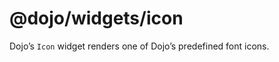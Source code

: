 <span class="citation" data-cites="dojo/widgets/icon"><span class="citation" data-cites="dojo/widgets/icon"><span class="citation" data-cites="dojo/widgets/icon"><span class="citation" data-cites="dojo/widgets/icon">@dojo/widgets/icon</span></span></span></span>
======================================================================================================================================================================================================================================================================

Dojo’s `Icon` widget renders one of Dojo’s predefined font icons.

